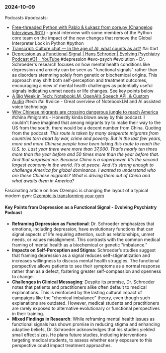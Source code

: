 ### 2024-10-09
Podcasts #podcasts:
- [Free-threaded Python with Pablo & Łukasz from core.py (Changelog Interviews #611)](https://changelog.com/podcast/611) - great interview with some members of the Python core team on the impact of the new changes that remove the Global Interpreter Lock in Python #python 
- [Transcript: Culture chat — In the age of AI, what counts as art?](https://www.ft.com/content/fbb9a345-2b1a-42d9-8c3e-42eeef66d1e3) #ai #art 
- [Depression as a Functional Signal  | Hans Schroder  | Evolving Psychiatry Podcast #31 - YouTube](https://www.youtube.com/watch?v=SgppkCeq2ww) #depression #evo-psych #evolution - Dr. Schroeder's research focuses on how mental health conditions like depression and anxiety can be seen as "functional signals" rather than as disorders stemming solely from genetic or biochemical origins. This approach may shift both self-perception and treatment outcomes, encouraging a view of mental health challenges as potentially useful signals indicating unmet needs or life changes. See key points below
- [A Big Week in Tech: NotebookLM, OpenAI’s Speech API, & Custom Audio](https://www.listennotes.com/podcasts/a16z-podcast/a-big-week-in-tech-cVWgSZ-b9tP/) #tech #ai #voice -  Great overview of NotebookLM and AI assisted voice technology 
- [Why Chinese migrants are crossing dangerous jungle to reach America](https://www.economist.com/podcasts/2024/10/08/why-chinese-migrants-are-crossing-dangerous-jungle-to-reach-america) #china #migrants - Honestly kinda blown away by this podcast. I couldn't have imagined that among migrants try to make their way to the US from the south, there would be a decent number from China. Quoting from the podcast: _This route is taken by many desperate migrants from countries torn apart by war, crime and poverty. But in the last few years, more and more Chinese people have been taking this route to reach the U.S. to. Last year there were more than 37,000. That’s nearly ten times more than the year before and 50 times more than the year before that. And that surprised me. Because China is a superpower. It’s the second largest economy in the world. It’s at peace. And it’s strong enough to challenge America for global dominance. I wanted to understand who are these Chinese migrants? What is driving them out of China and what awaits them in America?_

Fascinating article on how Ozempic is changing the layout of a typical modern gym: [Ozempic is transforming your gym](https://on.ft.com/3XXh8cO)

#### Key Points from Depression as a Functional Signal - Evolving Psychiatry Podcast
- **Reframing Depression as Functional**: Dr. Schroeder emphasizes that emotions, including depression, have evolutionary functions that can signal aspects of life requiring attention, such as relationships, unmet needs, or values misalignment. This contrasts with the common medical framing of mental health as a biochemical or genetic "imbalance."
- **Impacts on Self-Perception and Stigma**: Schroeder’s studies suggest that framing depression as a signal reduces self-stigmatization and increases willingness to discuss mental health struggles. The functional perspective allows patients to see their symptoms as a normal response rather than as a defect, fostering greater self-compassion and openness to change.
- **Challenges in Clinical Messaging**: Despite its promise, Dr. Schroeder notes that patients and practitioners alike often default to medical explanations. This is reinforced by the lasting cultural impact of campaigns like the "chemical imbalance" theory, even though such explanations are outdated. However, medical students and practitioners are rarely exposed to alternative evolutionary or functional perspectives in their training.
- **Mixed Findings in Research**: While reframing mental health issues as functional signals has shown promise in reducing stigma and enhancing adaptive beliefs, Dr. Schroeder acknowledges that his studies yielded small effect sizes. He plans future studies, including interventions targeting medical students, to assess whether early exposure to this perspective could impact treatment approaches.